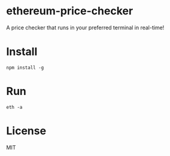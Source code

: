 # ethereum-price-checker
A price checker that runs in your preferred terminal in real-time!

# Install
```npm install -g```

# Run
```eth -a```

# License
MIT

